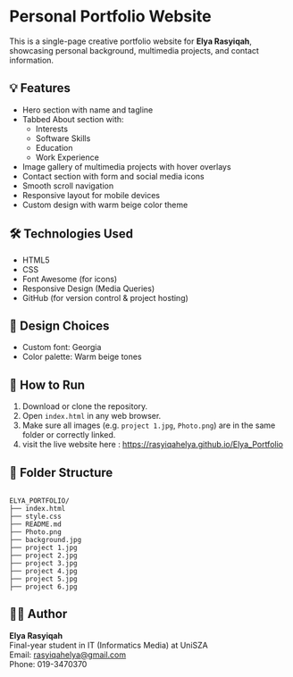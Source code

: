 # Personal Portfolio Website

This is a single-page creative portfolio website for **Elya Rasyiqah**, showcasing personal background, multimedia projects, and contact information.

## 💡 Features
- Hero section with name and tagline
- Tabbed About section with:
  - Interests
  - Software Skills
  - Education
  - Work Experience
- Image gallery of multimedia projects with hover overlays
- Contact section with form and social media icons
- Smooth scroll navigation
- Responsive layout for mobile devices
- Custom design with warm beige color theme

## 🛠️ Technologies Used
- HTML5
- CSS
- Font Awesome (for icons)
- Responsive Design (Media Queries)
- GitHub (for version control & project hosting)

## 🎨 Design Choices
- Custom font: Georgia
- Color palette: Warm beige tones

## 🚀 How to Run
1. Download or clone the repository.
2. Open `index.html` in any web browser.
3. Make sure all images (e.g. `project 1.jpg`, `Photo.png`) are in the same folder or correctly linked.
4. visit the live website here : https://rasyiqahelya.github.io/Elya_Portfolio

## 📂 Folder Structure

```

ELYA_PORTFOLIO/
├── index.html
├── style.css
├── README.md
├── Photo.png
├── background.jpg
├── project 1.jpg
├── project 2.jpg
├── project 3.jpg
├── project 4.jpg
├── project 5.jpg
├── project 6.jpg

```

## 👩‍💻 Author
**Elya Rasyiqah**  
Final-year student in IT (Informatics Media) at UniSZA  
Email: rasyiqahelya@gmail.com  
Phone: 019-3470370
